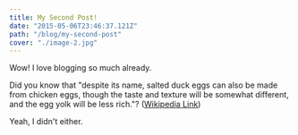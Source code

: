 ```yaml
---
title: My Second Post!
date: "2015-05-06T23:46:37.121Z"
path: "/blog/my-second-post"
cover: "./image-2.jpg"
---
```


Wow! I love blogging so much already.

Did you know that "despite its name, salted duck eggs can also be made from
chicken eggs, though the taste and texture will be somewhat different, and the
egg yolk will be less rich."?
([Wikipedia Link](https://en.wikipedia.org/wiki/Salted_duck_egg))

Yeah, I didn't either.
